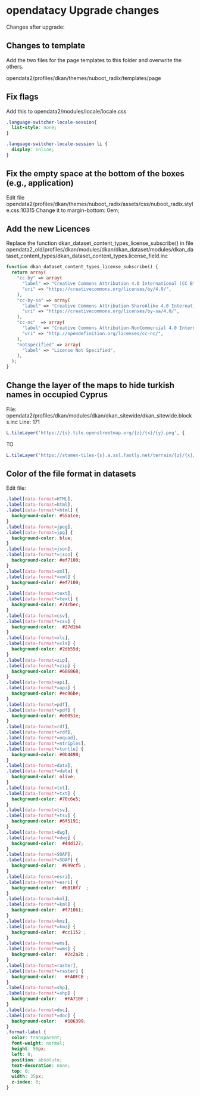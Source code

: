 # opendatacy Upgrade changes

Changes after upgrade:

## Changes to template
Add the two files for the page templates to this folder and overwrite the others.

opendata2/profiles/dkan/themes/nuboot_radix/templates/page


## Fix flags

Add this to opendata2/modules/locale/locale.css
```css
.language-switcher-locale-session{
  list-style: none;
}

.language-switcher-locale-session li {
  display: inline;
}
 ```
## Fix the empty space at the bottom of the boxes (e.g., application)

Edit file opendata2/profiles/dkan/themes/nuboot_radix/assets/css/nuboot_radix.style.css:10315
Change it to margin-bottom: 0em;

## Add the new Licences
Replace the function dkan_dataset_content_types_license_subscribe() in file opendata2_old/profiles/dkan/modules/dkan/dkan_dataset/modules/dkan_dataset_content_types/dkan_dataset_content_types.license_field.inc

```php
function dkan_dataset_content_types_license_subscribe() {
  return array(
    "cc-by" => array(
      "label" => "Creative Commons Attribution 4.0 International (CC BY 4.0)",
      "uri" => "https://creativecommons.org/licenses/by/4.0/",
    ),
    "cc-by-sa" => array(
      "label" => "Creative Commons Attribution-ShareAlike 4.0 International (CC BY-SA 4.0)",
      "uri" => "https://creativecommons.org/licenses/by-sa/4.0/",
    ),
    "cc-nc"  => array(
      "label" => "Creative Commons Attribution-NonCommercial 4.0 International (CC BY-NC 4.0)",
      "uri" => "http://opendefinition.org/licenses/cc-nc/",
    ),
    "notspecified" => array(
      "label" => "License Not Specified",
    ),
  );
}
```
## Change the layer of the maps to hide turkish names in occupied Cyprus

File: opendata2/profiles/dkan/modules/dkan/dkan_sitewide/dkan_sitewide.blocks.inc
Line: 171
```javascript
L.tileLayer('https://{s}.tile.openstreetmap.org/{z}/{x}/{y}.png', {
```
TO
```javascript
L.tileLayer('https://stamen-tiles-{s}.a.ssl.fastly.net/terrain/{z}/{x}/{y}.png', {
```

## Color of the file format in datasets
Edit file:

```css
.label[data-format=HTML],
.label[data-format=html],
.label[data-format*=html] {
  background-color: #55a1ce;
}
.label[data-format=jpeg],
.label[data-format=jpg] {
  background-color: blue;
}
.label[data-format=json],
.label[data-format*=json] {
  background-color: #ef7100;
}
.label[data-format=xml],
.label[data-format*=xml] {
  background-color: #ef7100;
}
.label[data-format=text],
.label[data-format*=text] {
  background-color: #74cbec;
}
.label[data-format=csv],
.label[data-format*=csv] {
  background-color:  #27d1b4 
}
.label[data-format=xls],
.label[data-format*=xls] {
  background-color: #2db55d;
}
.label[data-format=zip],
.label[data-format*=zip] {
  background-color: #686868;
}
.label[data-format=api],
.label[data-format*=api] {
  background-color: #ec96be;
}
.label[data-format=pdf],
.label[data-format*=pdf] {
  background-color: #e0051e;
}
.label[data-format=rdf],
.label[data-format*=rdf],
.label[data-format*=nquad],
.label[data-format*=ntriples],
.label[data-format*=turtle] {
  background-color: #0b4498;
}
.label[data-format=data],
.label[data-format*=data] {
  background-color: olive;
}
.label[data-format=txt],
.label[data-format*=txt] {
  background-color: #70c6e5;
}
.label[data-format=tsv],
.label[data-format*=tsv] {
  background-color: #6f5191;
}
.label[data-format=dwg],
.label[data-format*=dwg] {
  background-color:  #4dd127;
}
.label[data-format=SOAP],
.label[data-format*=SOAP] {
  background-color:  #699cf5 ;
}
.label[data-format=esri],
.label[data-format*=esri] {
  background-color:  #b810f7  ;
}
.label[data-format=kml],
.label[data-format*=kml] {
  background-color:  #f71061;
}
.label[data-format=kmz],
.label[data-format*=kmz] {
  background-color:  #cc1152 ;
}
.label[data-format=wms],
.label[data-format*=wms] {
  background-color:   #2c2a2b ;
}
.label[data-format=raster],
.label[data-format*=raster] {
  background-color:   #FA0FCB ;
}
.label[data-format=shp],
.label[data-format*=shp] {
  background-color:   #FA710F ;
}
.label[data-format=doc],
.label[data-format*=doc] {
  background-color:   #186399;
}
.format-label {
  color: transparent;
  font-weight: normal;
  height: 50px;
  left: 0;
  position: absolute;
  text-decoration: none;
  top: 0;
  width: 35px;
  z-index: 0;
}
```

